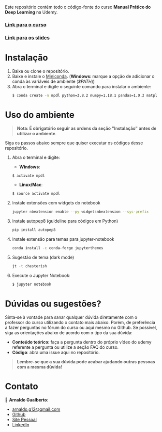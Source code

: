 Este repositório contém todo o código-fonte do curso __Manual Prático do Deep Learning__ na Udemy.

### [Link para o curso](https://www.udemy.com/course/redes-neurais/?referralCode=34C61CFBEACD87D2FD37)

### [Link para os slides](https://www.icloud.com/keynote/0LZvPsaugs7uCqr4TS-keRh-g#Manual)

# Instalação
1. Baixe ou clone o repositório.
2. Baixe e instale o [Miniconda](https://conda.io/miniconda.html). (__Windows__: marque a opção de adicionar o conda às variáveis de ambiente (_$PATH_))
3. Abra o terminal e digite o seguinte comando para instalar o ambiente:
    ```sh
    $ conda create -n mpdl python=3.8.2 numpy=1.18.1 pandas=1.0.3 matplotlib=3.1.3 scikit-learn=0.22.1 jupyter=1.0.0
    ```

# Uso do ambiente

> __Nota:  É obrigatório seguir as ordens da seção "Instalação" antes de utilizar o ambiente__.

Siga os passos abaixo sempre que quiser executar os códigos desse repositório.
1. Abra o terminal e digite:

    - __Windows__:
    ```sh
    $ activate mpdl
    ```
    - __Linux/Mac__:
    ```sh
    $ source activate mpdl
    ```

2. Instale extensões com widgets do notebook
    ```sh
	jupyter nbextension enable --py widgetsnbextension --sys-prefix
    ```

3. Instale autopep8 (guideline para códigos em Python)
    ```sh
	pip install autopep8
	```

4. Instale extensão para temas para jupyter-notebook
    ```sh
	conda install -c conda-forge jupyterthemes
	```

5. Sugestão de tema (dark mode)
    ```sh
	jt -t chesterish
	```

6. Execute o Jupyter Notebook:
    ```sh
    $ jupyter notebook
    ```

	
# Dúvidas ou sugestões?

Sinta-se à vontade para sanar qualquer dúvida diretamente com o professor do curso utilizando o contato mais abaixo. Porém, de preferência a fazer perguntas no fórum do curso ou aqui mesmo no Github. Se possível, siga as orientações abaixo de acordo com o tipo da sua dúvida:

- __Conteúdo teórico__: faça a pergunta dentro do próprio vídeo do udemy referente a pergunta ou utilize a seção FAQ do curso.
- __Código__: abra uma issue aqui no repositório.

> __Lembre-se que a sua dúvida pode acabar ajudando outras pessoas com a mesma dúvida!__

# Contato

:bust_in_silhouette: __Arnaldo Gualberto__:

* arnaldo.g12@gmail.com
* [Github](https://github.com/arnaldog12)
* [Site Pessoal](http://arnaldogualberto.com)
* [LinkedIn](https://www.linkedin.com/in/arnaldo-gualberto/)
